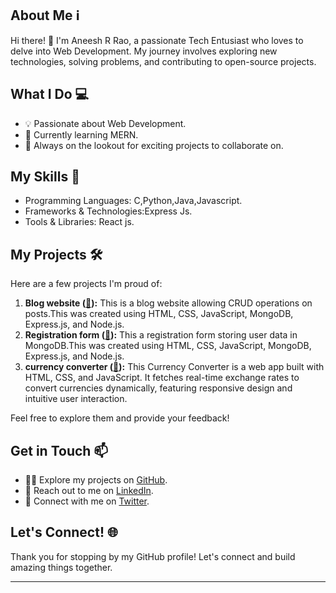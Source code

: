## About Me ℹ️

Hi there! 👋 I'm Aneesh R Rao, a passionate Tech Entusiast who loves to delve into Web Development. My journey involves exploring new technologies, solving problems, and contributing to open-source projects.

## What I Do 💻

- 💡 Passionate about Web Development.
- 🌱 Currently learning MERN.
- 🚀 Always on the lookout for exciting projects to collaborate on.

## My Skills 💼

- Programming Languages: C,Python,Java,Javascript.
- Frameworks & Technologies:Express Js.
- Tools & Libraries: React js.

## My Projects 🛠️

Here are a few projects I'm proud of:

1. **Blog website ([🔗](https://github.com/Aneesh35/Registration-form-and-Blog-website.git)):** This is a blog website allowing CRUD operations on posts.This was created using HTML, CSS, JavaScript, MongoDB, Express.js, and Node.js.
2. **Registration form ([🔗](https://github.com/Aneesh35/Registration-form-and-Blog-website.git)):**  This a registration form storing user data in MongoDB.This was created using HTML, CSS, JavaScript, MongoDB, Express.js, and Node.js.
3. **currency converter ([🔗](https://github.com/Aneesh35/currency-converter.git)):** This Currency Converter is a web app built with HTML, CSS, and JavaScript. It fetches real-time exchange rates to convert currencies dynamically, featuring responsive design and intuitive user interaction.

Feel free to explore them and provide your feedback!

## Get in Touch 📫

- 👨‍💻 Explore my projects on [GitHub](https://github.com/Aneesh35).
- 📧 Reach out to me on [LinkedIn](https://www.linkedin.com/posts/rao-aneesh243_webdevelopment-teamwork-frontenddevelopment-activity-7222245899035402242-pYzn?utm_source=share&utm_medium=member_android).
- 🐤 Connect with me on [Twitter](https://x.com/Rao_Aneesh243?t=YniPfd0uCpLru-P76ePS2g&s=09).


## Let's Connect! 🌐

Thank you for stopping by my GitHub profile! Let's connect and build amazing things together.

-----
